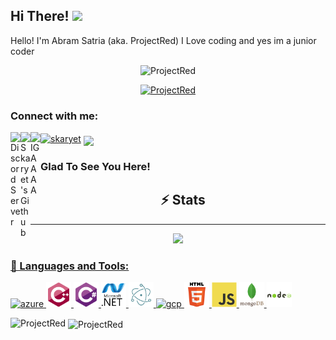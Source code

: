 ## Hi There! <img src="https://raw.githubusercontent.com/MartinHeinz/MartinHeinz/master/wave.gif" width="30px">
Hello! I'm Abram Satria (aka. ProjectRed) I Love coding and yes im a junior coder

<p align="center"> <img src="https://komarev.com/ghpvc/?username=CyrusCore" alt="ProjectRed" /> </p>

<p align="center"> <a href="https://github.com/ryo-ma/github-profile-trophy"><img src="https://github-profile-trophy.vercel.app/?username=CyrusCore" alt="ProjectRed" /></a> </p>

<h3 align="left">Connect with me:</h3>
<p align="left">
<a href="https://dev.to/skaryet" target="blank"><img align="center" src="https://cdn.jsdelivr.net/npm/simple-icons@3.0.1/icons/dev-dot-to.svg" alt="skaryet" height="30" width="40" /></a>

<img src="https://cdn.discordapp.com/attachments/811143476522909718/820279617717272596/standard_2.gif" align="middle"/>

<a href="https://discord.gg/8RqSUkySa9">
  <img align="left" alt="Discord Server" width="16px" src="https://cdn.jsdelivr.net/npm/simple-icons@v3/icons/discord.svg" />
</a>
 <a href="https://github.com/CyrusCore">
  <img align="left" alt="Skaryet's Github" width="16px" src="https://cdn.jsdelivr.net/npm/simple-icons@v3/icons/github.svg" />
</a>
 <a href="https://instagram.com/iota_id_">
  <img align="left" alt="IG AAAA" width="16px" src="https://cdn.jsdelivr.net/npm/simple-icons@v3/icons/instagram.svg" />
</a>

<br />

### Glad To See You Here! &nbsp;

<h2 align="center">⚡ Stats</h2>
<hr/>
<p align="center">
    <a href="https://github.com/CyrusCore">
        <img src="https://github-readme-streak-stats.herokuapp.com?user=CyrusCore&hide_border=true&background=0D1117&currStreakLabel=FFFFFF&sideLabels=FFFFFF&currStreakNum=FFFFFF&dates=FFFFFF&sideNums=FFFFFF&fire=f04848&ring=f04848&stroke=FFFFFFFF)](https://git.io/streak-stats" />
<br>

<h3 align="left">🚀 Languages and Tools:</h3>
<p align="left"> <a href="https://azure.microsoft.com/en-in/" target="_blank"> <img src="https://www.vectorlogo.zone/logos/microsoft_azure/microsoft_azure-icon.svg" alt="azure" width="40" height="40"/> </a> <a href="https://www.w3schools.com/cpp/" target="_blank"> <img src="https://raw.githubusercontent.com/devicons/devicon/master/icons/cplusplus/cplusplus-original.svg" alt="cplusplus" width="40" height="40"/> </a> <a href="https://www.w3schools.com/cs/" target="_blank"> <img src="https://raw.githubusercontent.com/devicons/devicon/master/icons/csharp/csharp-original.svg" alt="csharp" width="40" height="40"/> </a> <a href="https://dotnet.microsoft.com/" target="_blank"> <img src="https://raw.githubusercontent.com/devicons/devicon/master/icons/dot-net/dot-net-original-wordmark.svg" alt="dotnet" width="40" height="40"/> </a> <a href="https://www.electronjs.org" target="_blank"> <img src="https://raw.githubusercontent.com/devicons/devicon/master/icons/electron/electron-original.svg" alt="electron" width="40" height="40"/> </a> <a href="https://cloud.google.com" target="_blank"> <img src="https://www.vectorlogo.zone/logos/google_cloud/google_cloud-icon.svg" alt="gcp" width="40" height="40"/> </a> <a href="https://www.w3.org/html/" target="_blank"> <img src="https://raw.githubusercontent.com/devicons/devicon/master/icons/html5/html5-original-wordmark.svg" alt="html5" width="40" height="40"/> </a> <a href="https://developer.mozilla.org/en-US/docs/Web/JavaScript" target="_blank"> <img src="https://raw.githubusercontent.com/devicons/devicon/master/icons/javascript/javascript-original.svg" alt="javascript" width="40" height="40"/> </a> <a href="https://www.mongodb.com/" target="_blank"> <img src="https://raw.githubusercontent.com/devicons/devicon/master/icons/mongodb/mongodb-original-wordmark.svg" alt="mongodb" width="40" height="40"/> </a> <a href="https://nodejs.org" target="_blank"> <img src="https://raw.githubusercontent.com/devicons/devicon/master/icons/nodejs/nodejs-original-wordmark.svg" alt="nodejs" width="40" height="40"/> </a> </p>

<p><img align="left" src="https://github-readme-stats.vercel.app/api/top-langs?username=CyrusCore&show_icons=true&locale=en&layout=compact" alt="ProjectRed" /></p>

<p>&nbsp;<img align="center" src="https://github-readme-stats.vercel.app/api?username=CyrusCore&show_icons=true&locale=en" alt="ProjectRed" /></p>

<br>

